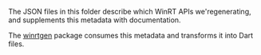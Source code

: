 The JSON files in this folder describe which WinRT APIs we'regenerating, and
supplements this metadata with documentation.

The [winrtgen][winrtgen_link] package consumes this metadata and transforms it
into Dart files.

[winrtgen_link]: https://github.com/dart-windows/dartwinrt/tree/main/packages/winrtgen
